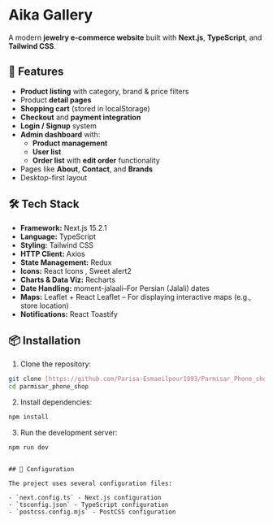 # Aika Gallery

A modern **jewelry e-commerce website** built with **Next.js**, **TypeScript**, and **Tailwind CSS**.

## 🚀 Features

- **Product listing** with category, brand & price filters
- Product **detail pages**
- **Shopping cart** (stored in localStorage)
- **Checkout** and **payment integration**
- **Login / Signup** system
- **Admin dashboard** with:
  - **Product management**
  - **User list**
  - **Order list** with **edit order** functionality
- Pages like **About**, **Contact**, and **Brands**
- Desktop-first layout

## 🛠️ Tech Stack

- **Framework:** Next.js 15.2.1
- **Language:** TypeScript
- **Styling:** Tailwind CSS
- **HTTP Client:** Axios
- **State Management:** Redux
- **Icons:** React Icons , Sweet alert2
- **Charts & Data Viz:** Recharts
- **Date Handling:** moment-jalaali–For Persian (Jalali) dates
- **Maps:** Leaflet + React Leaflet – For displaying interactive maps (e.g., store location)
- **Notifications:** React Toastify

## 📦 Installation

1. Clone the repository:

```bash
git clone [https://github.com/Parisa-Esmaeilpour1993/Parmisar_Phone_shop.git]
cd parmisar_phone_shop
```

2. Install dependencies:

```bash
npm install
```

3. Run the development server:

```bash
npm run dev
```

```

## 🔧 Configuration

The project uses several configuration files:

- `next.config.ts` - Next.js configuration
- `tsconfig.json` - TypeScript configuration
- `postcss.config.mjs` - PostCSS configuration

```

